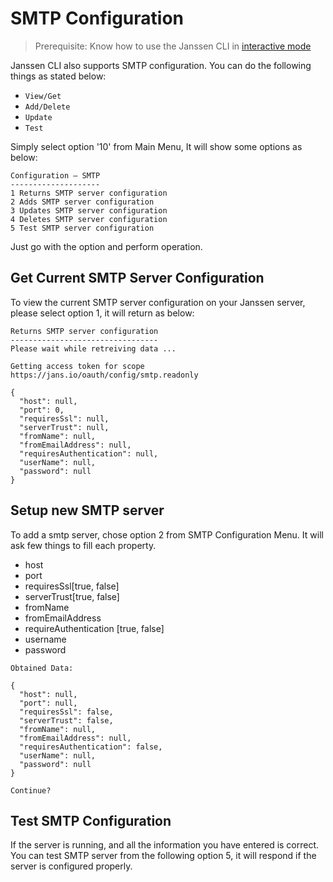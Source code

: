 # SMTP Configuration

> Prerequisite: Know how to use the Janssen CLI in [interactive mode](im-index.md)

Janssen CLI also supports SMTP configuration. You can do the following things as stated below:
- `View/Get`
- `Add/Delete`
- `Update`
- `Test`

Simply select option '10' from Main Menu, It will show some options as below:
```text
Configuration – SMTP
--------------------
1 Returns SMTP server configuration
2 Adds SMTP server configuration
3 Updates SMTP server configuration
4 Deletes SMTP server configuration
5 Test SMTP server configuration
```
Just go with the option and perform operation.

## Get Current SMTP Server Configuration

To view the current SMTP server configuration on your Janssen server, please select option 1, it will return as below:

```text
Returns SMTP server configuration
---------------------------------
Please wait while retreiving data ...

Getting access token for scope https://jans.io/oauth/config/smtp.readonly

{
  "host": null,
  "port": 0,
  "requiresSsl": null,
  "serverTrust": null,
  "fromName": null,
  "fromEmailAddress": null,
  "requiresAuthentication": null,
  "userName": null,
  "password": null
}
```
## Setup new SMTP server

To add a smtp server, chose option 2 from SMTP Configuration Menu. It will ask few things to fill each property.

- host
- port
- requiresSsl[true, false]
- serverTrust[true, false]
- fromName
- fromEmailAddress
- requireAuthentication [true, false]
- username
- password

```text
Obtained Data:

{
  "host": null,
  "port": null,
  "requiresSsl": false,
  "serverTrust": false,
  "fromName": null,
  "fromEmailAddress": null,
  "requiresAuthentication": false,
  "userName": null,
  "password": null
}

Continue? 
```


## Test SMTP Configuration

If the server is running, and all the information you have entered is correct. You can test SMTP server from the following option 5, it will respond if the server is configured properly.

